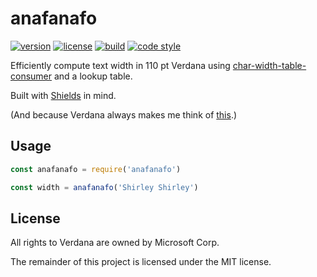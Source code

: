 # anafanafo

[![version](https://img.shields.io/npm/v/anafanafo.svg?style=flat-square)][npm]
[![license](https://img.shields.io/npm/l/anafanafo.svg?style=flat-square)][npm]
[![build](https://img.shields.io/circleci/project/github/metabolize/anafanafo.svg?style=flat-square)][build]
[![code style](https://img.shields.io/badge/code_style-prettier-ff69b4.svg?style=flat-square)][prettier]

[npm]: https://npmjs.com/anafanafo
[build]: https://circleci.com/gh/metabolize/anafanafo/tree/master
[prettier]: https://prettier.io/

Efficiently compute text width in 110 pt Verdana using [char-width-table-consumer][]
and a lookup table.

Built with [Shields][] in mind.

(And because Verdana always makes me think of [this][the name game].)

[char-width-table-consumer]: https://github.com/metabolize/char-width-table-consumer/
[shields]: https://github.com/badges/shields/
[the name game]: https://www.youtube.com/watch?v=5MJLi5_dyn0

## Usage

```js
const anafanafo = require('anafanafo')

const width = anafanafo('Shirley Shirley')
```

## License

All rights to Verdana are owned by Microsoft Corp.

The remainder of this project is licensed under the MIT license.
